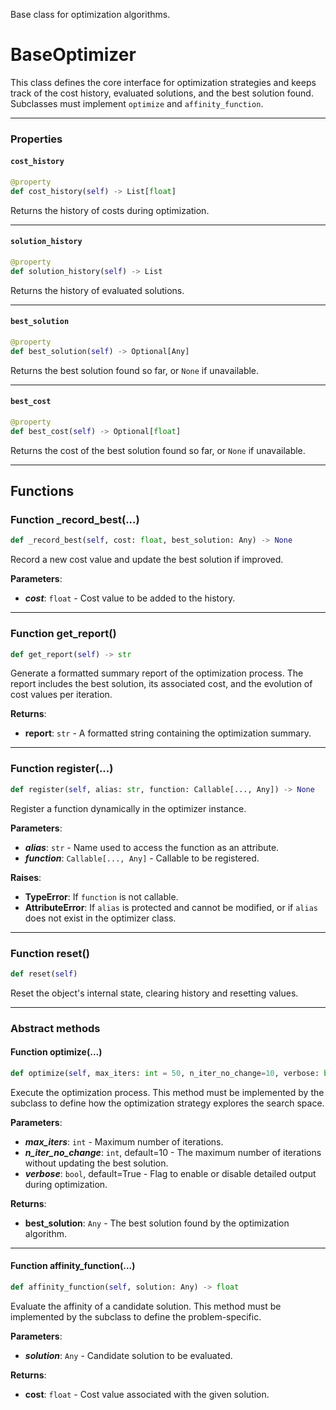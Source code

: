Base class for optimization algorithms.

# BaseOptimizer

This class defines the core interface for optimization strategies and
keeps track of the cost history, evaluated solutions, and the best solution found. Subclasses must implement
``optimize`` and ``affinity_function``.

---

### Properties

#### `cost_history`

```python
@property
def cost_history(self) -> List[float]
```

Returns the history of costs during optimization.

---

#### `solution_history`

```python
@property
def solution_history(self) -> List
```

Returns the history of evaluated solutions.

---

#### `best_solution`

```python
@property
def best_solution(self) -> Optional[Any]
```

Returns the best solution found so far, or `None` if unavailable.

---

#### `best_cost`

```python
@property
def best_cost(self) -> Optional[float]
```

Returns the cost of the best solution found so far, or `None` if unavailable.

---

## Functions

### Function _record_best(...)

```python
def _record_best(self, cost: float, best_solution: Any) -> None
```

Record a new cost value and update the best solution if improved.

**Parameters**:
  * ***cost***: `float` - Cost value to be added to the history.

---

### Function get_report()

```python
def get_report(self) -> str
```

Generate a formatted summary report of the optimization process. The report includes the best solution,
its associated cost, and the evolution of cost values per iteration.

**Returns**:
  * **report**: `str` - A formatted string containing the optimization summary.

---

### Function register(...)

```python
def register(self, alias: str, function: Callable[..., Any]) -> None
```

Register a function dynamically in the optimizer instance.

**Parameters**:
  * ***alias***: `str` - Name used to access the function as an attribute.
  * ***function***: `Callable[..., Any]` - Callable to be registered.

**Raises**:
  * **TypeError**: If `function` is not callable.
  * **AttributeError**: If `alias` is protected and cannot be modified, or if `alias` does not exist in the
     optimizer class.

---

### Function reset()

```python
def reset(self)
```

Reset the object's internal state, clearing history and resetting values.

---

### Abstract methods

#### Function optimize(...)

```python
def optimize(self, max_iters: int = 50, n_iter_no_change=10, verbose: bool = True) -> Any
```

Execute the optimization process. This method must be implemented by the subclass to define how the optimization strategy explores the search space.

**Parameters**:
  * ***max_iters***: `int` - Maximum number of iterations.
  * ***n_iter_no_change***: `int`, default=10 - The maximum number of iterations without updating the best solution.
  * ***verbose***: `bool`, default=True - Flag to enable or disable detailed output during optimization.

**Returns**:
  * **best_solution**: `Any` - The best solution found by the optimization algorithm.

---

#### Function affinity_function(...)

```python
def affinity_function(self, solution: Any) -> float
```

Evaluate the affinity of a candidate solution. This method must be implemented by the subclass to define the problem-specific.

**Parameters**:
  * ***solution***: `Any` - Candidate solution to be evaluated.

**Returns**:
  * **cost**: `float` - Cost value associated with the given solution.
